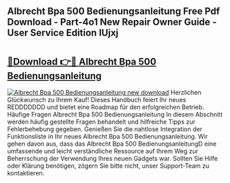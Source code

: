 ## Albrecht Bpa 500 Bedienungsanleitung Free Pdf Download - Part-4o1 New Repair Owner Guide - User Service Edition IUjxj

# <h2><a href="http://df3360.blite.top/?on=Albrecht+Bpa+500+Bedienungsanleitung">🔗Download 👉🔴 Albrecht Bpa 500 Bedienungsanleitung</a></h2>

[![Albrecht Bpa 500 Bedienungsanleitung new download](https://i.imgur.com/lujVjoI.png)](http://df3360.blite.top/?on=Albrecht+Bpa+500+Bedienungsanleitung)
Herzlichen Glückwunsch zu Ihrem Kauf! Dieses Handbuch feiert Ihr neues REDDDDDDD und bietet eine Roadmap für den erfolgreichen Betrieb. Häufige Fragen Albrecht Bpa 500 Bedienungsanleitung In diesem Abschnitt werden häufig gestellte Fragen behandelt und hilfreiche Tipps zur Fehlerbehebung gegeben. Genießen Sie die nahtlose Integration der Funktionsliste in Ihr neues Albrecht Bpa 500 Bedienungsanleitung. Wir gehen davon aus, dass das Albrecht Bpa 500 BedienungsanleitungD eine umfassende und leicht verständliche Ressource auf Ihrem Weg zur Beherrschung der Verwendung Ihres neuen Gadgets war. Sollten Sie Hilfe oder Klärung benötigen, zögern Sie bitte nicht, unser Support-Team zu kontaktieren.
